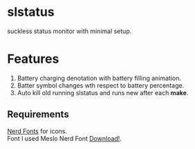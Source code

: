 # slstatus
suckless status monitor with minimal setup.

# Features
1) Battery charging denotation with battery filling animation.
2) Batter symbol changes wth respect to battery percentage.
3) Auto kill old running slstatus and runs new after each **make**.



## Requirements
[Nerd Fonts](https://www.nerdfonts.com/font-downloads) for icons.<br>
Font I used Meslo Nerd Font [Download!](https://github.com/ryanoasis/nerd-fonts/releases/download/v2.1.0/Meslo.zip).
